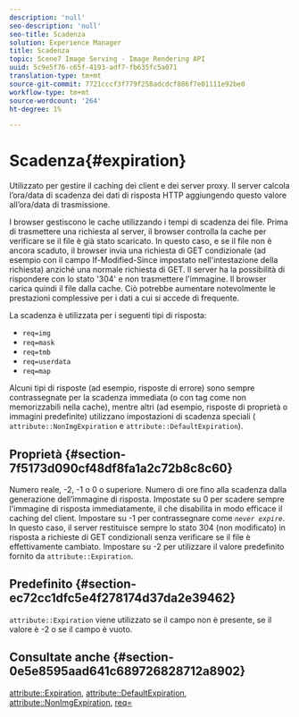 ```yaml
---
description: 'null'
seo-description: 'null'
seo-title: Scadenza
solution: Experience Manager
title: Scadenza
topic: Scene7 Image Serving - Image Rendering API
uuid: 5c9e5f76-c65f-4193-adf7-fb635fc5a071
translation-type: tm+mt
source-git-commit: 7721cccf3f779f258adcdcf886f7e01111e92be0
workflow-type: tm+mt
source-wordcount: '264'
ht-degree: 1%

---
```



# Scadenza{#expiration}

Utilizzato per gestire il caching dei client e dei server proxy. Il server calcola l’ora/data di scadenza dei dati di risposta HTTP aggiungendo questo valore all’ora/data di trasmissione.

I browser gestiscono le cache utilizzando i tempi di scadenza dei file. Prima di trasmettere una richiesta al server, il browser controlla la cache per verificare se il file è già stato scaricato. In questo caso, e se il file non è ancora scaduto, il browser invia una richiesta di GET condizionale (ad esempio con il campo If-Modified-Since impostato nell&#39;intestazione della richiesta) anziché una normale richiesta di GET. Il server ha la possibilità di rispondere con lo stato &#39;304&#39; e non trasmettere l&#39;immagine. Il browser carica quindi il file dalla cache. Ciò potrebbe aumentare notevolmente le prestazioni complessive per i dati a cui si accede di frequente.

La scadenza è utilizzata per i seguenti tipi di risposta:

* `req=img`
* `req=mask`
* `req=tmb`
* `req=userdata`
* `req=map`

Alcuni tipi di risposte (ad esempio, risposte di errore) sono sempre contrassegnate per la scadenza immediata (o con tag come non memorizzabili nella cache), mentre altri (ad esempio, risposte di proprietà o immagini predefinite) utilizzano impostazioni di scadenza speciali ( `attribute::NonImgExpiration` e `attribute::DefaultExpiration`).

## Proprietà {#section-7f5173d090cf48df8fa1a2c72b8c8c60}

Numero reale, -2, -1 o 0 o superiore. Numero di ore fino alla scadenza dalla generazione dell’immagine di risposta. Impostate su 0 per scadere sempre l&#39;immagine di risposta immediatamente, il che disabilita in modo efficace il caching del client. Impostare su -1 per contrassegnare come *`never expire`*. In questo caso, il server restituisce sempre lo stato 304 (non modificato) in risposta a richieste di GET condizionali senza verificare se il file è effettivamente cambiato. Impostare su -2 per utilizzare il valore predefinito fornito da `attribute::Expiration`.

## Predefinito {#section-ec72cc1dfc5e4f278174d37da2e39462}

`attribute::Expiration` viene utilizzato se il campo non è presente, se il valore è -2 o se il campo è vuoto.

## Consultate anche {#section-0e5e8595aad641c689726828712a8902}

[attribute::Expiration](../../../../../../is-api/image-catalog/image-serving-api-ref/c-image-catalog-reference/c-attributes-reference/r-expiration.md#reference-a0bf4686425d4e00b8014c4950fb62b7),  [attribute::DefaultExpiration](../../../../../../is-api/image-catalog/image-serving-api-ref/c-image-catalog-reference/c-attributes-reference/r-defaultexpiration.md#reference-0526166fab654fceb243b75d1ea4f0cf),  [attribute::NonImgExpiration](../../../../../../is-api/image-catalog/image-serving-api-ref/c-image-catalog-reference/c-attributes-reference/r-nonimgexpiration.md#reference-a8066cd0d24b4ea98100ade4821f1f9d),  [req=](../../../../../../is-api/http-ref/image-serving-api-ref/c-http-protocol-reference/c-command-reference/r-req/r-req.md#reference-907cdb4a97034db7ad94695f25552e76)
